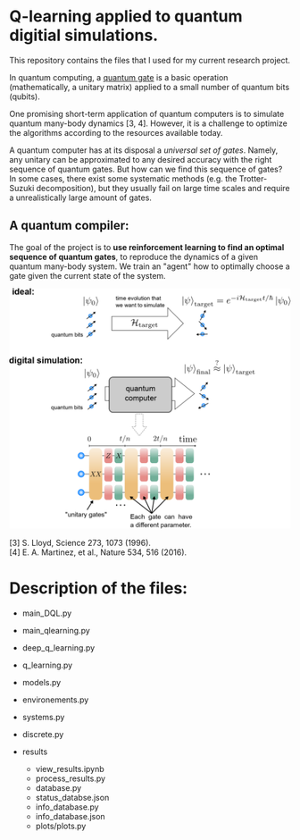 
# Q-learning applied to quantum digitial simulations.

This repository contains the files that I used for my current research project.

In quantum computing, a [quantum gate](https://en.wikipedia.org/wiki/Quantum_logic_gate) is a basic operation (mathematically, a unitary matrix) applied to a small number of quantum bits (qubits).

One promising short-term application of quantum computers is to simulate quantum many-body dynamics [3, 4]. However, it is a challenge to optimize the algorithms according to the resources available today.

A quantum computer has at its disposal a _universal set of gates_.
Namely, any unitary can be approximated to any desired accuracy with the right sequence of quantum gates.
But how can we find this sequence of gates? 
In some cases, there exist some systematic methods (e.g. the Trotter-Suzuki decomposition), but they usually fail on large time scales and require a unrealistically large amount of gates.

## A quantum compiler:
The goal of the project is to __use reinforcement learning to find an optimal sequence of quantum gates__, to reproduce the dynamics of a given quantum many-body system. We train an "agent" how to optimally choose a gate given the current state of the system.

![digital simulation](digital_simulation.png)

[3] S. Lloyd, Science 273, 1073 (1996).<br>
[4] E. A. Martinez, et al., Nature 534, 516 (2016).



# Description of the files:

- main_DQL.py
- main_qlearning.py
- deep_q_learning.py
- q_learning.py
- models.py
- environements.py
- systems.py
- discrete.py

- results
  - view_results.ipynb
  - process_results.py
  - database.py
  - status_databse.json
  - info_database.py
  - info_database.json
  - plots/plots.py
